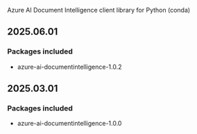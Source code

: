 Azure AI Document Intelligence client library for Python (conda)

## 2025.06.01

### Packages included

- azure-ai-documentintelligence-1.0.2

## 2025.03.01

### Packages included

- azure-ai-documentintelligence-1.0.0
